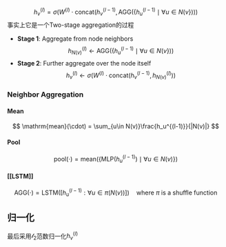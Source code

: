$$
h_v^{(l)} = \sigma\left(W^{(l)}\cdot\mathrm{concat}(h_v^{(l-1)},\mathrm{AGG}(\{h_u^{(l-1)}\mid \forall u \in N(v\}))\right)
$$
事实上它是一个Two-stage aggregation的过程
+ **Stage 1**: Aggregate from node neighbors
$$
h_{N(v)}^{(l)} \gets \mathrm{AGG}(\{h_u^{(l-1)}\mid \forall u \in N(v\}))
$$
+ **Stage 2**: Further aggregate over the node itself
$$
h_v^{(l)} \gets \sigma(W^{(l)}\cdot\mathrm{concat}(h_v^{(l - 1)}, h_{N(v)}^{(l)}))
$$
### Neighbor Aggregation
#### Mean
$$
\mathrm{mean}(\cdot) = \sum_{u\in N(v)}\frac{h_u^{(l-1)}}{|N(v)|}
$$
#### Pool
$$
\mathrm{pool}(\cdot) = \mathrm{mean}\left( \{\mathrm{MLP}(h_u^{(l - 1)}) \mid \forall u \in N(v) \} \right)
$$
#### [[LSTM]]
$$
\mathrm{AGG}(\cdot) = \mathrm{LSTM}([h_u^{(l-1)}: \forall u \in \pi(N(v))]) \quad \text{where $\pi$ is a shuffle function}
$$

## 归一化
最后采用$\mathscr{l}_2$范数归一化$h_v^{(l)}$

